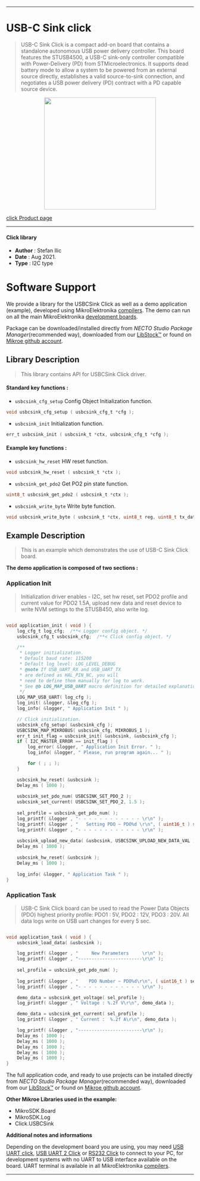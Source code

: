 
---
# USB-C Sink click

> USB-C Sink Click is a compact add-on board that contains a standalone autonomous USB power delivery controller. This board features the STUSB4500, a USB-C sink-only controller compatible with Power-Delivery (PD) from STMicroelectronics. It supports dead battery mode to allow a system to be powered from an external source directly, establishes a valid source-to-sink connection, and negotiates a USB power delivery (PD) contract with a PD capable source device.

<p align="center">
  <img src="https://download.mikroe.com/images/click_for_ide/usbcsink_click.png" height=300px>
</p>

[click Product page](https://www.mikroe.com/usb-c-sink-click)

---


#### Click library

- **Author**        : Stefan Ilic
- **Date**          : Aug 2021.
- **Type**          : I2C type


# Software Support

We provide a library for the USBCSink Click
as well as a demo application (example), developed using MikroElektronika
[compilers](https://www.mikroe.com/necto-studio).
The demo can run on all the main MikroElektronika [development boards](https://www.mikroe.com/development-boards).

Package can be downloaded/installed directly from *NECTO Studio Package Manager*(recommended way), downloaded from our [LibStock&trade;](https://libstock.mikroe.com) or found on [Mikroe github account](https://github.com/MikroElektronika/mikrosdk_click_v2/tree/master/clicks).

## Library Description

> This library contains API for USBCSink Click driver.

#### Standard key functions :

- `usbcsink_cfg_setup` Config Object Initialization function.
```c
void usbcsink_cfg_setup ( usbcsink_cfg_t *cfg );
```

- `usbcsink_init` Initialization function.
```c
err_t usbcsink_init ( usbcsink_t *ctx, usbcsink_cfg_t *cfg );
```

#### Example key functions :

- `usbcsink_hw_reset` HW reset function.
```c
void usbcsink_hw_reset ( usbcsink_t *ctx );
```

- `usbcsink_get_pdo2` Get PO2 pin state function.
```c
uint8_t usbcsink_get_pdo2 ( usbcsink_t *ctx );
```

- `usbcsink_write_byte` Write byte function.
```c
void usbcsink_write_byte ( usbcsink_t *ctx, uint8_t reg, uint8_t tx_data );
```

## Example Description

> This is an example which demonstrates the use of USB-C Sink Click board.

**The demo application is composed of two sections :**

### Application Init

> Initialization driver enables - I2C, set hw reset, set PDO2 profile and current value for PDO2 1.5A,
> upload new data and reset device to write NVM settings to the STUSB450, also write log.

```c

void application_init ( void ) {
    log_cfg_t log_cfg;  /**< Logger config object. */
    usbcsink_cfg_t usbcsink_cfg;  /**< Click config object. */

    /** 
     * Logger initialization.
     * Default baud rate: 115200
     * Default log level: LOG_LEVEL_DEBUG
     * @note If USB_UART_RX and USB_UART_TX 
     * are defined as HAL_PIN_NC, you will 
     * need to define them manually for log to work. 
     * See @b LOG_MAP_USB_UART macro definition for detailed explanation.
     */
    LOG_MAP_USB_UART( log_cfg );
    log_init( &logger, &log_cfg );
    log_info( &logger, " Application Init " );

    // Click initialization.
    usbcsink_cfg_setup( &usbcsink_cfg );
    USBCSINK_MAP_MIKROBUS( usbcsink_cfg, MIKROBUS_1 );
    err_t init_flag = usbcsink_init( &usbcsink, &usbcsink_cfg );
    if ( I2C_MASTER_ERROR == init_flag ) {
        log_error( &logger, " Application Init Error. " );
        log_info( &logger, " Please, run program again... " );

        for ( ; ; );
    }

    usbcsink_hw_reset( &usbcsink );
    Delay_ms ( 1000 );
    
    usbcsink_set_pdo_num( USBCSINK_SET_PDO_2 );
    usbcsink_set_current( USBCSINK_SET_PDO_2, 1.5 );
    
    sel_profile = usbcsink_get_pdo_num( );
    log_printf( &logger , "- - - - - - - - - - - - \r\n" );
    log_printf( &logger , "   Setting PDO ~ PDO%d \r\n", ( uint16_t ) sel_profile );
    log_printf( &logger , "- - - - - - - - - - - - \r\n" );
    
    usbcsink_upload_new_data( &usbcsink, USBCSINK_UPLOAD_NEW_DATA_VAL );
    Delay_ms ( 1000 );
    
    usbcsink_hw_reset( &usbcsink );
    Delay_ms ( 1000 );
    
    log_info( &logger, " Application Task " );
}

```

### Application Task

> USB-C Sink Click board can be used to read the Power Data Objects (PDO) highest priority profile:
> PDO1 :  5V,
> PDO2 : 12V,
> PDO3 : 20V.
> All data logs write on USB uart changes for every 5 sec.

```c

void application_task ( void ) {
    usbcsink_load_data( &usbcsink );

    log_printf( &logger , "     New Parameters     \r\n" );
    log_printf( &logger , "------------------------\r\n" );
    
    sel_profile = usbcsink_get_pdo_num( );
    
    log_printf( &logger , "    PDO Number ~ PDO%d\r\n", ( uint16_t ) sel_profile );
    log_printf( &logger , "- - - - - - - - - - - - \r\n" );

    demo_data = usbcsink_get_voltage( sel_profile );
    log_printf( &logger , " Voltage : %.2f V\r\n", demo_data );

    demo_data = usbcsink_get_current( sel_profile );
    log_printf( &logger , " Current :  %.2f A\r\n", demo_data );

    log_printf( &logger , "------------------------\r\n" );
    Delay_ms ( 1000 );
    Delay_ms ( 1000 );
    Delay_ms ( 1000 );
    Delay_ms ( 1000 );
    Delay_ms ( 1000 );
}

```


The full application code, and ready to use projects can be installed directly from *NECTO Studio Package Manager*(recommended way), downloaded from our [LibStock&trade;](https://libstock.mikroe.com) or found on [Mikroe github account](https://github.com/MikroElektronika/mikrosdk_click_v2/tree/master/clicks).

**Other Mikroe Libraries used in the example:**

- MikroSDK.Board
- MikroSDK.Log
- Click.USBCSink

**Additional notes and informations**

Depending on the development board you are using, you may need
[USB UART click](https://www.mikroe.com/usb-uart-click),
[USB UART 2 Click](https://www.mikroe.com/usb-uart-2-click) or
[RS232 Click](https://www.mikroe.com/rs232-click) to connect to your PC, for
development systems with no UART to USB interface available on the board. UART
terminal is available in all MikroElektronika
[compilers](https://shop.mikroe.com/compilers).

---
